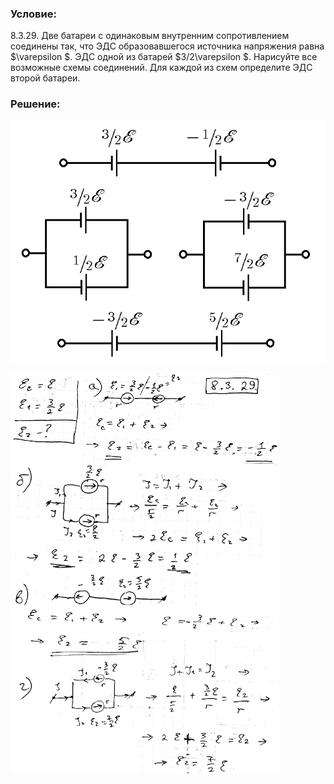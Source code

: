 ###  Условие:

$8.3.29.$ Две батареи с одинаковым внутренним сопротивлением соединены так, что ЭДС образовавшегося источника напряжения равна $\varepsilon $. ЭДС одной из батарей $3/2\varepsilon $. Нарисуйте все возможные схемы соединений. Для каждой из схем определите ЭДС второй батареи.

###  Решение:

![К ответу $8.3.29$|684x526, 50%](../../img/8.3.29/8.3.29s.png)

![|430x640, 67%](../../img/8.3.29/1.png)